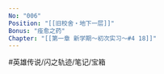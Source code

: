 ```yaml
---
No: "006"
Position: "[[旧校舍‧地下一层]]"
Bonus: "痊愈之药"
Chapter: "[[第一章 新学期～初次实习～#4 18]]"
---
```

#英雄传说/闪之轨迹/笔记/宝箱